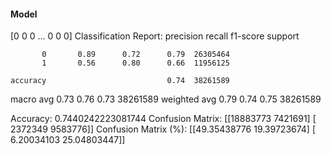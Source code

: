 #### Model
[0 0 0 ... 0 0 0]
Classification Report:
              precision    recall  f1-score   support

           0       0.89      0.72      0.79  26305464
           1       0.56      0.80      0.66  11956125

    accuracy                           0.74  38261589
   macro avg       0.73      0.76      0.73  38261589
weighted avg       0.79      0.74      0.75  38261589

Accuracy: 0.7440242223081744
Confusion Matrix:
[[18883773  7421691]
 [ 2372349  9583776]]
Confusion Matrix (%):
[[49.35438776 19.39723674]
 [ 6.20034103 25.04803447]]
